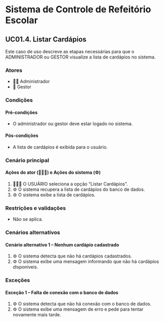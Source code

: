 # Sistema de Controle de Refeitório Escolar

## UC01.4. Listar Cardápios

Este caso de uso descreve as etapas necessárias para que o ADMINISTRADOR ou GESTOR visualize a lista de cardápios no sistema.

### Atores
- 👨‍💼 Administrador
- 💼 Gestor

### Condições
#### Pré-condições
- O administrador ou gestor deve estar logado no sistema.

#### Pós-condições
- A lista de cardápios é exibida para o usuário.

### Cenário principal
#### Ações do ator (👨‍💼💼) e Ações do sistema (⚙️)
1. 👨‍💼💼 O USUÁRIO seleciona a opção “Listar Cardápios”.
2. ⚙️ O sistema recupera a lista de cardápios do banco de dados.
3. ⚙️ O sistema exibe a lista de cardápios.

### Restrições e validações
- Não se aplica.

### Cenários alternativos
#### Cenário alternativo 1 – Nenhum cardápio cadastrado
1. ⚙️ O sistema detecta que não há cardápios cadastrados.
2. ⚙️ O sistema exibe uma mensagem informando que não há cardápios disponíveis.

### Exceções
#### Exceção 1 – Falta de conexão com o banco de dados
1. ⚙️ O sistema detecta que não há conexão com o banco de dados.
2. ⚙️ O sistema exibe uma mensagem de erro e pede para tentar novamente mais tarde.
